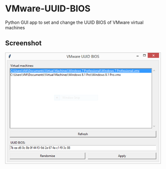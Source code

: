 # VMware-UUID-BIOS
Python GUI app to set and change the UUID BIOS of VMware virtual machines

## Screenshot
![VMware UUID BIOS](/VMware%20UUID%20BIOS.png)

